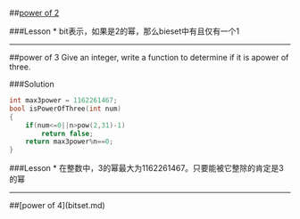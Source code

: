 ##[power of 2](bitset.md)

###Lesson
* 
bit表示，如果是2的幂，那么bieset中有且仅有一个1
<hr>
##power of 3
Give an integer, write a function to determine if it is apower of three.

###Solution
```C
int max3power = 1162261467;
bool isPowerOfThree(int num)
{
    if(num<=0||n>pow(2,31)-1)
        return false;
    return max3power%n==0;
}
```
###Lesson
* 
在整数中，3的幂最大为1162261467。只要能被它整除的肯定是3的幂

<hr>
##[power of 4](bitset.md)